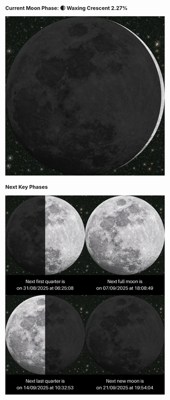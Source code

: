 ### Current Moon Phase: 🌒 Waxing Crescent 2.27%
![Moon Phase](moonphase.png)
### Next Key Phases
![Gallery](gallery.png)